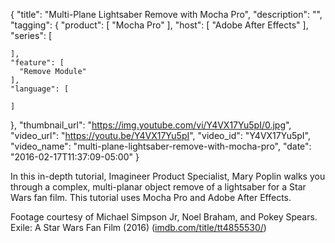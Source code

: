 {
  "title": "Multi-Plane Lightsaber Remove with Mocha Pro",
  "description": "",
  "tagging": {
    "product": [
      "Mocha Pro"
    ],
    "host": [
      "Adobe After Effects"
    ],
    "series": [

    ],
    "feature": [
      "Remove Module"
    ],
    "language": [

    ]
  },
  "thumbnail_url": "https://img.youtube.com/vi/Y4VX17Yu5pI/0.jpg",
  "video_url": "https://youtu.be/Y4VX17Yu5pI",
  "video_id": "Y4VX17Yu5pI",
  "video_name": "multi-plane-lightsaber-remove-with-mocha-pro",
  "date": "2016-02-17T11:37:09-05:00"
}

In this in-depth tutorial, Imagineer Product Specialist, Mary Poplin walks you
through a complex, multi-planar object remove of a lightsaber for a Star Wars
fan film. This tutorial uses Mocha Pro and Adobe After Effects.

Footage courtesy of Michael Simpson Jr, Noel Braham, and Pokey Spears. Exile:
A Star Wars Fan Film (2016)
([imdb.com/title/tt4855530/](http://www.imdb.com/title/tt4855530/))


